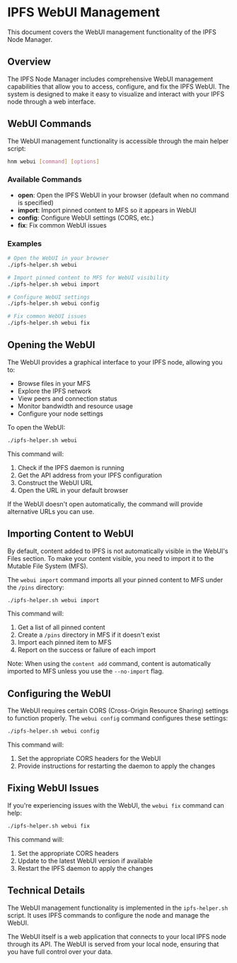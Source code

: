 # IPFS WebUI Management

This document covers the WebUI management functionality of the IPFS Node Manager.

## Overview

The IPFS Node Manager includes comprehensive WebUI management capabilities that allow you to access, configure, and fix the IPFS WebUI. The system is designed to make it easy to visualize and interact with your IPFS node through a web interface.

## WebUI Commands

The WebUI management functionality is accessible through the main helper script:

```bash
hnm webui [command] [options]
```

### Available Commands

- **open**: Open the IPFS WebUI in your browser (default when no command is specified)
- **import**: Import pinned content to MFS so it appears in WebUI
- **config**: Configure WebUI settings (CORS, etc.)
- **fix**: Fix common WebUI issues

### Examples

```bash
# Open the WebUI in your browser
./ipfs-helper.sh webui

# Import pinned content to MFS for WebUI visibility
./ipfs-helper.sh webui import

# Configure WebUI settings
./ipfs-helper.sh webui config

# Fix common WebUI issues
./ipfs-helper.sh webui fix
```

## Opening the WebUI

The WebUI provides a graphical interface to your IPFS node, allowing you to:

- Browse files in your MFS
- Explore the IPFS network
- View peers and connection status
- Monitor bandwidth and resource usage
- Configure your node settings

To open the WebUI:

```bash
./ipfs-helper.sh webui
```

This command will:
1. Check if the IPFS daemon is running
2. Get the API address from your IPFS configuration
3. Construct the WebUI URL
4. Open the URL in your default browser

If the WebUI doesn't open automatically, the command will provide alternative URLs you can use.

## Importing Content to WebUI

By default, content added to IPFS is not automatically visible in the WebUI's Files section. To make your content visible, you need to import it to the Mutable File System (MFS).

The `webui import` command imports all your pinned content to MFS under the `/pins` directory:

```bash
./ipfs-helper.sh webui import
```

This command will:
1. Get a list of all pinned content
2. Create a `/pins` directory in MFS if it doesn't exist
3. Import each pinned item to MFS
4. Report on the success or failure of each import

Note: When using the `content add` command, content is automatically imported to MFS unless you use the `--no-import` flag.

## Configuring the WebUI

The WebUI requires certain CORS (Cross-Origin Resource Sharing) settings to function properly. The `webui config` command configures these settings:

```bash
./ipfs-helper.sh webui config
```

This command will:
1. Set the appropriate CORS headers for the WebUI
2. Provide instructions for restarting the daemon to apply the changes

## Fixing WebUI Issues

If you're experiencing issues with the WebUI, the `webui fix` command can help:

```bash
./ipfs-helper.sh webui fix
```

This command will:
1. Set the appropriate CORS headers
2. Update to the latest WebUI version if available
3. Restart the IPFS daemon to apply the changes

## Technical Details

The WebUI management functionality is implemented in the `ipfs-helper.sh` script. It uses IPFS commands to configure the node and manage the WebUI.

The WebUI itself is a web application that connects to your local IPFS node through its API. The WebUI is served from your local node, ensuring that you have full control over your data. 